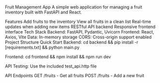 Fruit Management App
A simple web application for managing a fruit inventory built with FastAPI and React.

Features
Add fruits to the inventory
View all fruits in a clean list
Real-time updates when adding new items
RESTful API backend
Responsive frontend interface
Tech Stack
Backend: FastAPI, Pydantic, Uvicorn
Frontend: React, Axios, Vite
Data: In-memory storage
CORS: Cross-origin support enabled
Project Structure
Quick Start
Backend: cd backend && pip install -r [requirements.txt] && python main.py

Frontend: cd frontend && npm install && npm run dev

API Testing: Use the included test_api.http file

API Endpoints
GET /fruits - Get all fruits
POST /fruits - Add a new fruit
